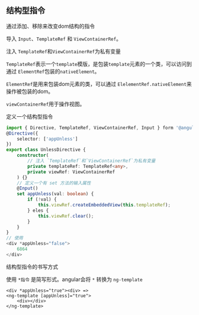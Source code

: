 ## 结构型指令

通过添加、移除来改变dom结构的指令

导入 `Input`、`TemplateRef` 和 `ViewContainerRef`。

注入 `TemplateRef`和`ViewContainerRef`为私有变量

`TemplateRef`表示一个`template`模版，是包装`template`元素的一个类，可以访问到通过 `ElementRef`包装的`nativeElement`。

`ElementRef`是用来包装dom元素的类，可以通过 `ElelementRef.nativeElement`来操作被包装的dom。

`viewContainerRef`用于操作视图。

定义一个结构型指令

```typescript
import { Directive, TemplateRef, ViewContainerRef, Input } form '@angular/core';
@Directive({
	selector: ['appUnless']
})
export class UnlessDirective {
	constructor(
		// 注入 `TemplateRef`和`ViewContainerRef`为私有变量
		private templateRef: TemplateRef<any>,
		private viewRef: ViewContainerRef
	) {}
	// 定义一个有 set 方法的输入属性
	@Input()
	set appUnless(val: boolean) {
		if (!val) {
            this.viewRef.createEmbeddedView(this.templateRef);
        } eles {
            this.viewRef.clear();
        }
	}
}
// 使用 
<div *appUnless="false">
    6864
</div>
```



结构型指令的书写方式

使用 `*指令` 是简写形式。angular会将 `*` 转换为 `ng-template`

```
<div *appUnless="true"><div> =>
<ng-template [appUnless]="true">
	<div></div>
</ng-template>
```



